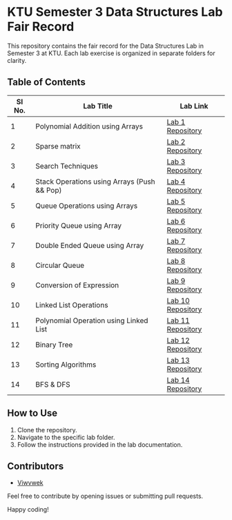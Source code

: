 # KTU Semester 3 Data Structures Lab Fair Record

This repository contains the fair record for the Data Structures Lab in Semester 3 at KTU. Each lab exercise is organized in separate folders for clarity.

## Table of Contents

| SI No. | Lab Title                                               | Lab Link                                                                                                  |
|--------|---------------------------------------------------------|-----------------------------------------------------------------------------------------------------------|
| 1      | Polynomial Addition using Arrays                       | [Lab 1 Repository](https://github.com/Viwvwek/KTU-S3-DS-LAB-FAIR-RECORD/tree/26050d18d14aa4a39a21ea9dc6ac43e2ff737bb2/CYCLE%201/POLYNOMIAL%20ADDITION/ARRAYS) |
| 2      | Sparse matrix                                           | [Lab 2 Repository](https://github.com/Viwvwek/KTU-S3-DS-LAB-FAIR-RECORD/tree/26050d18d14aa4a39a21ea9dc6ac43e2ff737bb2/CYCLE%202) |
| 3      | Search Techniques                                       | [Lab 3 Repository](https://github.com/Viwvwek/KTU-S3-DS-LAB-FAIR-RECORD/tree/26050d18d14aa4a39a21ea9dc6ac43e2ff737bb2/CYCLE%203/SEARCH%20TECHNIQUES) |
| 4      | Stack Operations using Arrays (Push && Pop)             | [Lab 4 Repository](https://github.com/Viwvwek/KTU-S3-DS-LAB-FAIR-RECORD/tree/3e8969fc30b69893c7e923692a660f045b5ef345/CYCLE%204/STACK%20/ARRAYS/PUSH%20%7C%7C%20POP) |
| 5      | Queue Operations using Arrays                          | [Lab 5 Repository](https://github.com/Viwvwek/KTU-S3-DS-LAB-FAIR-RECORD/tree/26050d18d14aa4a39a21ea9dc6ac43e2ff737bb2/CYCLE%205/QUEUE/ARRAYS) |
| 6      | Priority Queue using Array                              | [Lab 6 Repository](https://github.com/Viwvwek/KTU-S3-DS-LAB-FAIR-RECORD/tree/2e67b92bc73f9c8ba33ef554bffbed6cf24b12a9/CYCLE%206/PRIORITY%20QUEUE/ARRAYS) |
| 7      | Double Ended Queue using Array                          | [Lab 7 Repository](https://github.com/Viwvwek/KTU-S3-DS-LAB-FAIR-RECORD/tree/2e67b92bc73f9c8ba33ef554bffbed6cf24b12a9/CYCLE%207) |
| 8      | Circular Queue                                          | [Lab 8 Repository](https://github.com/Viwvwek/KTU-S3-DS-LAB-FAIR-RECORD/tree/2e67b92bc73f9c8ba33ef554bffbed6cf24b12a9/CYCLE%208/CIRCULAR%20QUEUE/ARRAYS) |
| 9      | Conversion of Expression                                | [Lab 9 Repository](https://github.com/Viwvwek/KTU-S3-DS-LAB-FAIR-RECORD/tree/2e67b92bc73f9c8ba33ef554bffbed6cf24b12a9/CYCLE%209%20/CONVERSION%20OF%20EXPRESSION%20/INFIX%20TO%20POSTFIX%20/USING%20STACK) |
| 10     | Linked List Operations                                  | [Lab 10 Repository](https://github.com/Viwvwek/KTU-S3-DS-LAB-FAIR-RECORD/tree/2e67b92bc73f9c8ba33ef554bffbed6cf24b12a9/CYCLE%2010/LINKED%20LIST%20OPERATIONS/LINKED%20LIST) |
| 11     | Polynomial Operation using Linked List                  | [Lab 11 Repository](https://github.com/Viwvwek/KTU-S3-DS-LAB-FAIR-RECORD/tree/2e67b92bc73f9c8ba33ef554bffbed6cf24b12a9/CYCLE%2011/POLYNOMIAL%20OPERATIONS%20USING%20LINKED%20LIST%20/ADDITION%20%26%26%20MULTIPLICATION) |
| 12     | Binary Tree                                             | [Lab 12 Repository](https://github.com/Viwvwek/KTU-S3-DS-LAB-FAIR-RECORD/tree/2e67b92bc73f9c8ba33ef554bffbed6cf24b12a9/CYCLE%2012/BINARY%20TREES) |
| 13     | Sorting Algorithms                                      | [Lab 13 Repository](https://github.com/Viwvwek/KTU-S3-DS-LAB-FAIR-RECORD/tree/2e67b92bc73f9c8ba33ef554bffbed6cf24b12a9/CYCLE%2013/SORTING%20ALGORITHMS) |
| 14     | BFS & DFS                                               | [Lab 14 Repository](https://github.com/Viwvwek/KTU-S3-DS-LAB-FAIR-RECORD/tree/6df1978068385b70890432bafaa1eff67d798374/CYCLE%2014/BFS%20AND%20DFS%20)


## How to Use

1. Clone the repository.
2. Navigate to the specific lab folder.
3. Follow the instructions provided in the lab documentation.

## Contributors

- [Viwvwek](https://github.com/Viwvwek)

Feel free to contribute by opening issues or submitting pull requests.

Happy coding!
